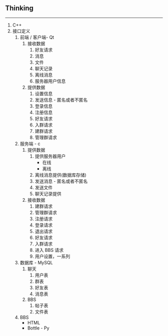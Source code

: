 ## Thinking 

---

1. C++
2. 接口定义
   1. 前端 / 客户端- Qt
      1. 接收数据
         1. 好友请求
         2. 消息
         3. 文件
         4. 聊天记录
         5. 离线消息
         6. 服务器用户信息
      2. 提供数据
         1. 设置信息
         2. 发送信息 - 匿名或者不匿名
         3. 登录信息
         4. 注册信息
         5. 好友请求
         6. 入群请求
         7. 建群请求
         8. 管理群请求
   2. 服务端 - c
      1. 提供数据
         1. 提供服务器用户
            * 在线
            * 离线
         2. 离线消息提供(数据库存储)
         3. 发送消息 - 匿名或者不匿名
         4. 发送文件
         5. 聊天记录提供
      2. 接收数据
         1. 建群请求
         2. 管理群请求
         3. 注册请求
         4. 登录请求
         5. 退出请求
         6. 好友请求
         7. 入群请求
         8. 进入 BBS 请求
         9. 用户设置，一系列
   3. 数据库 - MySQL
      1. 聊天
         1. 用户表
         2. 群表
         3. 好友表
         4. 消息表
      2. BBS
         1. 帖子表
         2. 文件表
   4. BBS
      * HTML
      * Bottle - Py